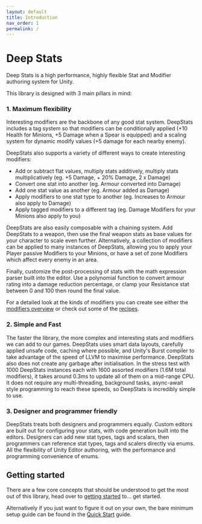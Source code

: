 ```yaml
---
layout: default
title: Introduction
nav_order: 1
permalink: /
---
```


# Deep Stats

Deep Stats is a high performance, highly flexible Stat and Modifier authoring system for Unity. 

This library is designed with 3 main pillars in mind:

### 1. Maximum flexibility
Interesting modifiers are the backbone of any good stat system. DeepStats includes a tag system so that modifiers can be conditionally applied (+10 Health for Minions, +5 Damage when a Spear is equipped) and a scaling system for dynamic modify values (+5 damage for each nearby enemy). 

DeepStats also supports a variety of different ways to create interesting modifiers:
- Add or subtract flat values, multiply stats additively, multiply stats multiplicatively (eg. +5 Damage, + 20% Damage, 2 x Damage)
- Convert one stat into another (eg. Armour converted into Damage)
- Add one stat value as another (eg. Armour added as Damage)
- Apply modifiers to one stat type to another (eg. Increases to Armour also apply to Damage)
- Apply tagged modifiers to a different tag (eg. Damage Modifiers for your Minions also apply to you)

DeepStats are also easily composable with a chaining system. Add DeepStats to a weapon, then use the final weapon stats as base values for your character to scale even further. Alternatively, a collection of modifiers can be applied to many instances of DeepStats, allowing you to apply your Player passive Modifiers to your Minions, or have a set of zone Modifiers which affect every enemy in an area.

Finally, customize the post-processing of stats with the math expression parser built into the editor. Use a polynomial function to convert armour rating into a damage reduction percentage, or clamp your Resistance stat between 0 and 100 then round the final value.

For a detailed look at the kinds of modifiers you can create see either the [modifiers overview](/Modifiers) or check out some of the [recipes](/Recipes).

### 2. Simple and Fast
The faster the library, the more complex and interesting stats and modifiers we can add to our games. DeepStats uses smart data layouts, carefully applied unsafe code, caching where possible, and Unity's Burst compiler to take advantage of the speed of LLVM to maximise performance. DeepStats also does not create any garbage after initialisation. In the stress test with 1000 DeepStats instances each with 1600 assorted modifiers (1.6M total modifiers), it takes around 0.3ms to update all of them on a mid-range CPU. It does not require any multi-threading, background tasks, async-await style programming to reach these speeds, so DeepStats is incredibly simple to use.

### 3. Designer and programmer friendly
DeepStats treats both designers and programmers equally. Custom editors are built out for configuring your stats, with code generation built into the editors. Designers can add new stat types, tags and scalars, then programmers can reference stat types, tags and scalers directly via enums. All the flexibility of Unity Editor authoring, with the performance and programming convenience of enums.

## Getting started
There are a few core concepts that should be understood to get the most out of this library, head over to [getting started](/docs/gettingStarted.md) to... get started.

Alternatively if you just want to figure it out on your own, the bare minimum setup guide can be found in the [Quick Start](/docs/quickstart.md) guide.
